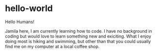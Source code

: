 # hello-world
    
Hello Humans!

Jamila here, I am currently learning how to code. I have no background in coding but would love to learn something new and exiciting. What I enjoy doing most is hiking and swimming, but other than that you could usually find me on my computer at a local coffee shop. 

